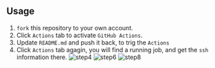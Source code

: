 ## Usage

1. `fork` this repository to your own account.
2. Click `Actions` tab to activate `GitHub Actions`.  
3. Update `README.md` and push it back, to trig the `Actions`
4. Click `Actions` tab agagin, you will find a running job, and get the `ssh` information there.
![step4](https://github.com/F-Feng/MacOS-M1-Github/assets/8832209/184f681e-b1e9-47ca-8645-210fe8df979f)
![step6](https://github.com/F-Feng/MacOS-M1-Github/assets/8832209/01f50547-7a56-4426-bdd0-11b12466ce50)
![step8](https://github.com/F-Feng/MacOS-M1-Github/assets/8832209/d1d74dc4-411c-4b7b-b6a6-79369466fe97)
